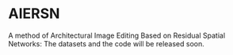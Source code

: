 # AIERSN
A method of Architectural Image Editing Based on Residual Spatial Networks: The datasets and the code will be released soon.

